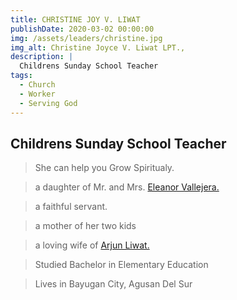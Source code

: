 ```yaml
---
title: CHRISTINE JOY V. LIWAT
publishDate: 2020-03-02 00:00:00
img: /assets/leaders/christine.jpg
img_alt: Christine Joyce V. Liwat LPT.,
description: |
  Childrens Sunday School Teacher
tags:
  - Church
  - Worker
  - Serving God
---
```


## Childrens Sunday School Teacher

> She can help you Grow Spiritualy. 

> a daughter of Mr. and Mrs. <a href="/leadership/maam-eleanor/">Eleanor Vallejera.</a> 

> a faithful servant.

> a mother of her two kids

> a loving wife of <a href="#">Arjun Liwat.</a> 

> Studied Bachelor in Elementary Education

> Lives in Bayugan City, Agusan Del Sur